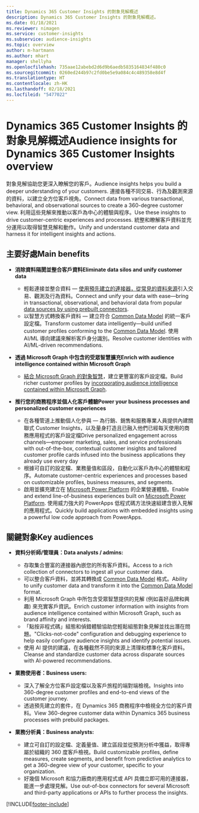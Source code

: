 ```yaml
---
title: Dynamics 365 Customer Insights 的對象見解概述
description: Dynamics 365 Customer Insights 的對象見解概述。
ms.date: 01/18/2021
ms.reviewer: nimagen
ms.service: customer-insights
ms.subservice: audience-insights
ms.topic: overview
author: m-hartmann
ms.author: mhart
manager: shellyha
ms.openlocfilehash: 735aae12abebd2d6d9b6aedb5835164834f480c0
ms.sourcegitcommit: 0260ed244b97c2fd0be5e9a084c4c489358e8d4f
ms.translationtype: HT
ms.contentlocale: zh-HK
ms.lasthandoff: 02/18/2021
ms.locfileid: "5477022"
---
```

# <a name="audience-insights-for-dynamics-365-customer-insights-overview"></a><span data-ttu-id="d29c5-103">Dynamics 365 Customer Insights 的對象見解概述</span><span class="sxs-lookup"><span data-stu-id="d29c5-103">Audience insights for Dynamics 365 Customer Insights overview</span></span>

<span data-ttu-id="d29c5-104">對象見解協助您更深入瞭解您的客戶。</span><span class="sxs-lookup"><span data-stu-id="d29c5-104">Audience insights helps you build a deeper understanding of your customers.</span></span> <span data-ttu-id="d29c5-105">連接各種不同交易、行為及觀測來源的資料，以建立全方位客戶視角。</span><span class="sxs-lookup"><span data-stu-id="d29c5-105">Connect data from various transactional, behavioral, and observational sources to create a 360-degree customer view.</span></span> <span data-ttu-id="d29c5-106">利用這些見解來推動以客戶為中心的體驗與程序。</span><span class="sxs-lookup"><span data-stu-id="d29c5-106">Use these insights to drive customer-centric experiences and processes.</span></span> <span data-ttu-id="d29c5-107">統整和瞭解客戶資料並充分運用以取得智慧見解和動作。</span><span class="sxs-lookup"><span data-stu-id="d29c5-107">Unify and understand customer data and harness it for intelligent insights and actions.</span></span>

## <a name="main-benefits"></a><span data-ttu-id="d29c5-108">主要好處</span><span class="sxs-lookup"><span data-stu-id="d29c5-108">Main benefits</span></span> 

- <span data-ttu-id="d29c5-109">**消除資料隔閡並整合客戶資料**</span><span class="sxs-lookup"><span data-stu-id="d29c5-109">**Eliminate data silos and unify customer data**</span></span>

  - <span data-ttu-id="d29c5-110">輕鬆連接並整合資料 — [使用預先建立的連接器，從常見的資料來源](data-sources.md)引入交易、觀測及行為資料。</span><span class="sxs-lookup"><span data-stu-id="d29c5-110">Connect and unify your data with ease—bring in transactional, observational, and behavioral data from popular [data sources by using prebuilt connectors](data-sources.md).</span></span>
  - <span data-ttu-id="d29c5-111">以智慧方式轉換客戶資料 — 建立符合 [Common Data Model](https://docs.microsoft.com/common-data-model/) 的統一客戶設定檔。</span><span class="sxs-lookup"><span data-stu-id="d29c5-111">Transform customer data intelligently—build unified customer profiles conforming to the [Common Data Model](https://docs.microsoft.com/common-data-model/).</span></span> <span data-ttu-id="d29c5-112">使用 AI/ML 導向建議來解析客戶身分識別。</span><span class="sxs-lookup"><span data-stu-id="d29c5-112">Resolve customer identities with AI/ML-driven recommendations.</span></span>

- <span data-ttu-id="d29c5-113">**透過 Microsoft Graph 中包含的受眾智慧擴充**</span><span class="sxs-lookup"><span data-stu-id="d29c5-113">**Enrich with audience intelligence contained within Microsoft Graph**</span></span>

  - <span data-ttu-id="d29c5-114">[結合 Microsoft Graph 的對象智慧](enrichment-microsoft-graph.md)，建立更豐富的客戶設定檔。</span><span class="sxs-lookup"><span data-stu-id="d29c5-114">Build richer customer profiles by [incorporating audience intelligence contained within Microsoft Graph](enrichment-microsoft-graph.md).</span></span>  

- <span data-ttu-id="d29c5-115">**推行您的商務程序並個人化客戶體驗**</span><span class="sxs-lookup"><span data-stu-id="d29c5-115">**Power your business processes and personalized customer experiences**</span></span>

  - <span data-ttu-id="d29c5-116">在各種管道上推動個人化參與 — 為行銷、銷售和服務專業人員提供內建關聯式 Customer Insights，以及量身打造且已融入他們已經每天使用的商務應用程式的客戶設定檔</span><span class="sxs-lookup"><span data-stu-id="d29c5-116">Drive personalized engagement across channels—empower marketing, sales, and service professionals with out-of-the-box, contextual customer insights and tailored customer profile cards infused into the business applications they already use every day</span></span>
  - <span data-ttu-id="d29c5-117">根據可自訂的設定檔、業務量值和區段，自動化以客戶為中心的體驗和程序。</span><span class="sxs-lookup"><span data-stu-id="d29c5-117">Automate customer-centric experiences and processes based on customizable profiles, business measures, and segments.</span></span>
  - <span data-ttu-id="d29c5-118">啟用並擴充建立在 [Microsoft Power Platform](https://powerplatform.microsoft.com/) 的企業營運體驗。</span><span class="sxs-lookup"><span data-stu-id="d29c5-118">Enable and extend line-of-business experiences built on [Microsoft Power Platform](https://powerplatform.microsoft.com/).</span></span> <span data-ttu-id="d29c5-119">使用威力強大的 PowerApps 低程式碼方法快速組建含嵌入見解的應用程式。</span><span class="sxs-lookup"><span data-stu-id="d29c5-119">Quickly build applications with embedded insights using a powerful low code approach from PowerApps.</span></span>  

## <a name="key-audiences"></a><span data-ttu-id="d29c5-120">關鍵對象</span><span class="sxs-lookup"><span data-stu-id="d29c5-120">Key audiences</span></span>

- <span data-ttu-id="d29c5-121">**資料分析師/管理員：**</span><span class="sxs-lookup"><span data-stu-id="d29c5-121">**Data analysts / admins:**</span></span>

  - <span data-ttu-id="d29c5-122">存取集合豐富的連接器內嵌您的所有客戶資料。</span><span class="sxs-lookup"><span data-stu-id="d29c5-122">Access to a rich collection of connectors to ingest all your customer data.</span></span>
  - <span data-ttu-id="d29c5-123">可以整合客戶資料，並將其轉換成 [Common Data Model](https://docs.microsoft.com/common-data-model/) 格式。</span><span class="sxs-lookup"><span data-stu-id="d29c5-123">Ability to unify customer data and transform it into the [Common Data Model](https://docs.microsoft.com/common-data-model/) format.</span></span>
  - <span data-ttu-id="d29c5-124">利用 Microsoft Graph 中所包含受眾智慧提供的見解 (例如喜好品牌和興趣) 來充實客戶資訊。</span><span class="sxs-lookup"><span data-stu-id="d29c5-124">Enrich customer information with insights from audience intelligence contained within Microsoft Graph, such as brand affinity and interests.</span></span>
  - <span data-ttu-id="d29c5-125">「點按非程式碼」組態和偵錯體驗協助您輕鬆組態對象見解並找出潛在問題。</span><span class="sxs-lookup"><span data-stu-id="d29c5-125">"Clicks-not-code" configuration and debugging experience to help easily configure audience insights and identify potential issues.</span></span>
  - <span data-ttu-id="d29c5-126">使用 AI 提供的建議，在各種截然不同的來源上清理和標準化客戶資料。</span><span class="sxs-lookup"><span data-stu-id="d29c5-126">Cleanse and standardize customer data across disparate sources with AI-powered recommendations.</span></span>  

- <span data-ttu-id="d29c5-127">**業務使用者：**</span><span class="sxs-lookup"><span data-stu-id="d29c5-127">**Business users:**</span></span>

  - <span data-ttu-id="d29c5-128">深入了解全方位客戶設定檔以及客戶旅程的端對端檢視。</span><span class="sxs-lookup"><span data-stu-id="d29c5-128">Insights into 360-degree customer profiles and end-to-end views of the customer journey.</span></span>
  - <span data-ttu-id="d29c5-129">透過預先建立的套件，在 Dynamics 365 商務程序中檢視全方位的客戶資料。</span><span class="sxs-lookup"><span data-stu-id="d29c5-129">View 360-degree customer data within Dynamics 365 business processes with prebuild packages.</span></span>

- <span data-ttu-id="d29c5-130">**業務分析員：**</span><span class="sxs-lookup"><span data-stu-id="d29c5-130">**Business analysts:**</span></span>

  - <span data-ttu-id="d29c5-131">建立可自訂的設定檔、定義量值、建立區段並從預測分析中獲益，取得專屬於組織的 360 度客戶檢視。</span><span class="sxs-lookup"><span data-stu-id="d29c5-131">Build customizable profiles, define measures, create segments, and benefit from predictive analytics to get a 360-degree view of your customer, specific to your organization.</span></span>  
  - <span data-ttu-id="d29c5-132">好幾個 Microsoft 和協力廠商的應用程式或 API 具備立即可用的連接器，能進一步處理見解。</span><span class="sxs-lookup"><span data-stu-id="d29c5-132">Use out-of-box connectors for several Microsoft and third-party applications or APIs to further process the insights.</span></span>


[!INCLUDE[footer-include](../includes/footer-banner.md)]
